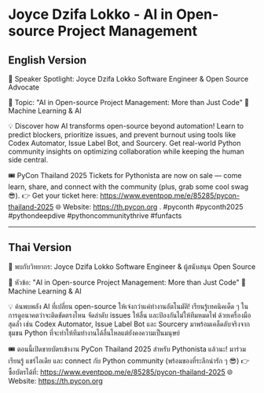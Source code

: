 # Joyce Dzifa Lokko - AI in Open-source Project Management

## English Version

🎤 Speaker Spotlight: Joyce Dzifa Lokko
Software Engineer & Open Source Advocate

📌 Topic: "AI in Open-source Project Management: More than Just Code"
🤖 Machine Learning & AI

💡 Discover how AI transforms open-source beyond automation! Learn to predict blockers, prioritize issues, and prevent burnout using tools like Codex Automator, Issue Label Bot, and Sourcery. Get real-world Python community insights on optimizing collaboration while keeping the human side central.

🎟️ PyCon Thailand 2025 Tickets for Pythonista are now on sale — come learn, share, and connect with the community (plus, grab some cool swag 😎).
👉 Get your ticket here: https://www.eventpop.me/e/85285/pycon-thailand-2025
🌐 Website: https://th.pycon.org 
.
#pyconth #pyconth2025 #pythondeepdive #pythoncommunitythrive #funfacts

---

## Thai Version

🎤 พบกับวิทยากร: Joyce Dzifa Lokko
Software Engineer & ผู้สนับสนุน Open Source

📌 หัวข้อ: "AI in Open-source Project Management: More than Just Code"
🤖 Machine Learning & AI

💡 ค้นพบพลัง AI ที่เปลี่ยน open-source ให้เจ๋งกว่าแค่ทำงานอัตโนมัติ! เรียนรู้เทคนิคเด็ด ๆ ในการดูอนาคตว่าจะติดขัดตรงไหน จัดลำดับ issues ให้ลื่น และป้องกันไม่ให้ทีมหมดไฟ ด้วยเครื่องมือสุดล้ำ เช่น Codex Automator, Issue Label Bot และ Sourcery มาพร้อมเคล็ดลับจริงจากชุมชน Python ที่จะทำให้ทีมทำงานได้ลื่นไหลแต่ยังคงความเป็นมนุษย์

🎟️ ตอนนี้เปิดขายบัตรเข้างาน PyCon Thailand 2025 สำหรับ Pythonista แล้วนะ!
มาร่วมเรียนรู้ แชร์ไอเดีย และ connect กับ Python community (พร้อมของที่ระลึกน่ารัก ๆ 😎)
👉 ซื้อบัตรได้ที่: https://www.eventpop.me/e/85285/pycon-thailand-2025
🌐 Website: https://th.pycon.org